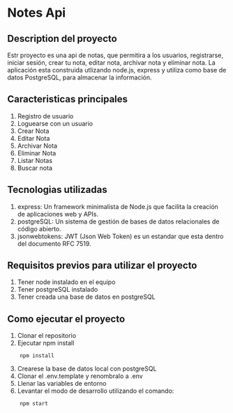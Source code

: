 # Notes Api

## Description del proyecto

Estr proyecto es una api de notas, que permitira a los usuarios, registrarse, iniciar sesión, crear tu nota, editar nota, archivar nota y eliminar nota. La aplicación esta construida utlizando node.js, express y utiliza como base de datos PostgreSQL, para almacenar la información.

## Caracteristicas principales
1. Registro de usuario
2. Loguearse con un usuario
3. Crear Nota
4. Editar Nota
5. Archivar Nota
6. Eliminar Nota
7. Listar Notas
7. Buscar nota

## Tecnologias utilizadas
1. express: Un framework minimalista de Node.js que facilita la creación de aplicaciones web y APIs.
4. postgreSQL: Un sistema de gestión de bases de datos relacionales de código abierto.
6. jsonwebtokens: JWT (Json Web Token) es un estandar que esta dentro del documento RFC 7519.

## Requisitos previos para utilizar el proyecto
1. Tener node instalado en el equipo
2. Tener postgreSQL instalado
3. Tener creada una base de datos en postgreSQL

## Como ejecutar el proyecto
1. Clonar el repositorio
2. Ejecutar npm install
```
    npm install
```
3. Crearese la base de datos local con postgreSQL
5. Clonar el .env.template y renombralo a .env
6. Llenar las variables de entorno
7. Levantar el modo de desarrollo utilizando el comando: 
```
    npm start
```